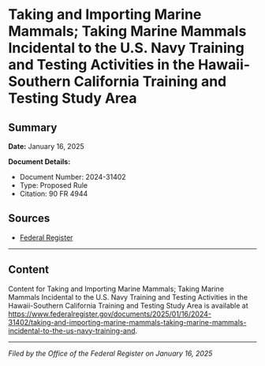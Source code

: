# Taking and Importing Marine Mammals; Taking Marine Mammals Incidental to the U.S. Navy Training and Testing Activities in the Hawaii-Southern California Training and Testing Study Area

## Summary

**Date:** January 16, 2025

**Document Details:**
- Document Number: 2024-31402
- Type: Proposed Rule
- Citation: 90 FR 4944

## Sources
- [Federal Register](https://www.federalregister.gov/documents/2025/01/16/2024-31402/taking-and-importing-marine-mammals-taking-marine-mammals-incidental-to-the-us-navy-training-and)

---

## Content

Content for Taking and Importing Marine Mammals; Taking Marine Mammals Incidental to the U.S. Navy Training and Testing Activities in the Hawaii-Southern California Training and Testing Study Area is available at https://www.federalregister.gov/documents/2025/01/16/2024-31402/taking-and-importing-marine-mammals-taking-marine-mammals-incidental-to-the-us-navy-training-and.

---

*Filed by the Office of the Federal Register on January 16, 2025*
